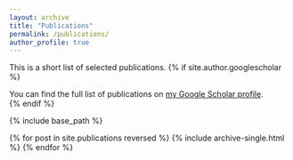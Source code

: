 ```yaml
---
layout: archive
title: "Publications"
permalink: /publications/
author_profile: true
---
```

This is a short list of selected publications.
{% if site.author.googlescholar %}
  <div class="wordwrap">You can find the full list of publications on <a href="{{site.author.googlescholar}}">my Google Scholar profile</a>.</div>
{% endif %}

{% include base_path %}

{% for post in site.publications reversed %}
  {% include archive-single.html %}
{% endfor %}
